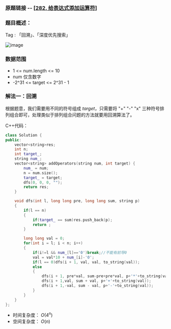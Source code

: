 ### 原题链接 -- [[282. 给表达式添加运算符](https://leetcode.cn/problems/expression-add-operators/)]

### 题目概述：
Tag : 「回溯」、「深度优先搜索」

![image](https://user-images.githubusercontent.com/99656524/216761671-83a25349-2101-4cea-a29a-0dcb85f4feb7.png)

### 数据范围
* 1 <= num.length <= 10
* num 仅含数字
* -2^31 <= target <= 2^31 - 1

### 解法一：回溯
根据题意，我们需要用不同的符号组成 $target$，只需要将 "+" "-" "x" 三种符号排列组合即可，处理类似于排列组合问题的方法就要用回溯算法了。

C++代码：
```cpp
class Solution {
public:
    vector<string>res;
    int n;
    int target_;
    string num_;
    vector<string> addOperators(string num, int target) {
        num_ = num;
        n = num.size();
        target_ = target;
        dfs(0, 0, 0, "");
        return res;
    }

    void dfs(int l, long long pre, long long sum, string p)
    {
        if(l == n)
        {
            if(target_ == sum)res.push_back(p);
            return ;
        }

        long long val = 0;
        for(int i = l; i < n; i++)
        {
            if(i!=l && num_[l]=='0')break;//不能有前导0
            val = val*10 + num_[i]-'0';
            if(l == 0)dfs(i + 1, val, val, to_string(val));
            else
            {
                dfs(i + 1, pre*val, sum-pre+pre*val, p+'*'+to_string(val));
                dfs(i + 1,val, sum + val, p+'+'+to_string(val));
                dfs(i + 1,-val, sum - val, p+'-'+to_string(val));
            }
        }
    }
};
```
* 时间复杂度： $O(4^n)$ 
* 空间复杂度： $O(n)$ 

